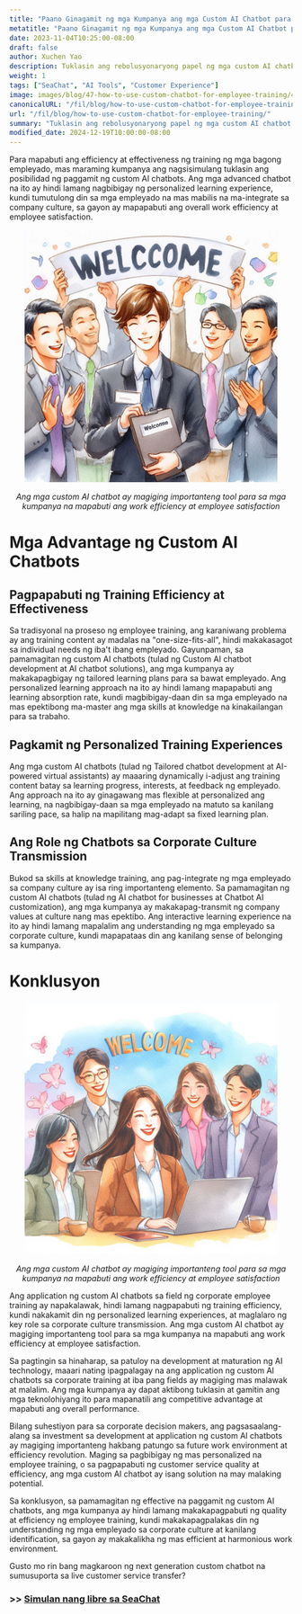 ```yaml
---
title: "Paano Ginagamit ng mga Kumpanya ang mga Custom AI Chatbot para Gawing Mas Madali ang Training ng mga Empleyado"
metatitle: "Paano Ginagamit ng mga Kumpanya ang mga Custom AI Chatbot para Gawing Mas Madali ang Training ng mga Empleyado | SeaChat Series para sa Next Generation Chatbots"
date: 2023-11-04T10:25:00-08:00
draft: false
author: Xuchen Yao
description: Tuklasin ang rebolusyonaryong papel ng mga custom AI chatbot sa pagpapabuti ng efficiency ng employee training at personalized learning experience, at pag-aralan ang kanilang key role sa corporate culture transmission at business efficiency improvement.
weight: 1
tags: ["SeaChat", "AI Tools", "Customer Experience"]
image: images/blog/47-how-to-use-custom-chatbot-for-employee-training/47-how-to-use-custom-chatbot-for-employee-training.png
canonicalURL: "/fil/blog/how-to-use-custom-chatbot-for-employee-training/"
url: "/fil/blog/how-to-use-custom-chatbot-for-employee-training/"
summary: "Tuklasin ang rebolusyonaryong papel ng mga custom AI chatbot sa pagpapabuti ng efficiency ng employee training at personalized learning experience, at pag-aralan ang kanilang key role sa corporate culture transmission at business efficiency improvement."
modified_date: 2024-12-19T10:00:00-08:00
---
```


Para mapabuti ang efficiency at effectiveness ng training ng mga bagong empleyado, mas maraming kumpanya ang nagsisimulang tuklasin ang posibilidad ng paggamit ng custom AI chatbots. Ang mga advanced chatbot na ito ay hindi lamang nagbibigay ng personalized learning experience, kundi tumutulong din sa mga empleyado na mas mabilis na ma-integrate sa company culture, sa gayon ay mapapabuti ang overall work efficiency at employee satisfaction.

<center>
<img height="450px" src="/images/blog/47-how-to-use-custom-chatbot-for-employee-training/1-custom-chatbot-makes-onboarding-easy.jpeg" alt="Ang mga custom AI chatbot ay magiging importanteng tool para sa mga kumpanya na mapabuti ang work efficiency at employee satisfaction"/>

*Ang mga custom AI chatbot ay magiging importanteng tool para sa mga kumpanya na mapabuti ang work efficiency at employee satisfaction*
</center>

# Mga Advantage ng Custom AI Chatbots

## Pagpapabuti ng Training Efficiency at Effectiveness
Sa tradisyonal na proseso ng employee training, ang karaniwang problema ay ang training content ay madalas na "one-size-fits-all", hindi makakasagot sa individual needs ng iba't ibang empleyado. Gayunpaman, sa pamamagitan ng custom AI chatbots (tulad ng Custom AI chatbot development at AI chatbot solutions), ang mga kumpanya ay makakapagbigay ng tailored learning plans para sa bawat empleyado. Ang personalized learning approach na ito ay hindi lamang mapapabuti ang learning absorption rate, kundi magbibigay-daan din sa mga empleyado na mas epektibong ma-master ang mga skills at knowledge na kinakailangan para sa trabaho.

## Pagkamit ng Personalized Training Experiences
Ang mga custom AI chatbots (tulad ng Tailored chatbot development at AI-powered virtual assistants) ay maaaring dynamically i-adjust ang training content batay sa learning progress, interests, at feedback ng empleyado. Ang approach na ito ay ginagawang mas flexible at personalized ang learning, na nagbibigay-daan sa mga empleyado na matuto sa kanilang sariling pace, sa halip na mapilitang mag-adapt sa fixed learning plan.

## Ang Role ng Chatbots sa Corporate Culture Transmission
Bukod sa skills at knowledge training, ang pag-integrate ng mga empleyado sa company culture ay isa ring importanteng elemento. Sa pamamagitan ng custom AI chatbots (tulad ng AI chatbot for businesses at Chatbot AI customization), ang mga kumpanya ay makakapag-transmit ng company values at culture nang mas epektibo. Ang interactive learning experience na ito ay hindi lamang mapalalim ang understanding ng mga empleyado sa corporate culture, kundi mapapataas din ang kanilang sense of belonging sa kumpanya.

# Konklusyon

<center>
<img height="450px" src="/images/blog/47-how-to-use-custom-chatbot-for-employee-training/2-focus-on-employee-happiness-by-smooth-training.jpeg" alt="Ang mga custom AI chatbot ay magiging importanteng tool para sa mga kumpanya na mapabuti ang work efficiency at employee satisfaction"/>

*Ang mga custom AI chatbot ay magiging importanteng tool para sa mga kumpanya na mapabuti ang work efficiency at employee satisfaction*
</center>

Ang application ng custom AI chatbots sa field ng corporate employee training ay napakalawak, hindi lamang nagpapabuti ng training efficiency, kundi nakakamit din ng personalized learning experiences, at maglalaro ng key role sa corporate culture transmission. Ang mga custom AI chatbot ay magiging importanteng tool para sa mga kumpanya na mapabuti ang work efficiency at employee satisfaction.

Sa pagtingin sa hinaharap, sa patuloy na development at maturation ng AI technology, maaari nating ipagpalagay na ang application ng custom AI chatbots sa corporate training at iba pang fields ay magiging mas malawak at malalim. Ang mga kumpanya ay dapat aktibong tuklasin at gamitin ang mga teknolohiyang ito para mapanatili ang competitive advantage at mapabuti ang overall performance.

Bilang suhestiyon para sa corporate decision makers, ang pagsasaalang-alang sa investment sa development at application ng custom AI chatbots ay magiging importanteng hakbang patungo sa future work environment at efficiency revolution. Maging sa pagbibigay ng mas personalized na employee training, o sa pagpapabuti ng customer service quality at efficiency, ang mga custom AI chatbot ay isang solution na may malaking potential.

Sa konklusyon, sa pamamagitan ng effective na paggamit ng custom AI chatbots, ang mga kumpanya ay hindi lamang makakapagpabuti ng quality at efficiency ng employee training, kundi makakapagpalakas din ng understanding ng mga empleyado sa corporate culture at kanilang identification, sa gayon ay makakalikha ng mas efficient at harmonious work environment.

Gusto mo rin bang magkaroon ng next generation custom chatbot na sumusuporta sa live customer service transfer?

### >> [Simulan nang libre sa SeaChat](https://chat.seasalt.ai/?utm_source=blog)